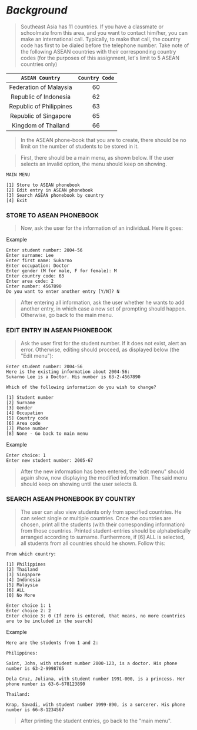 # ***Background***

> Southeast Asia has 11 countries. If you have a classmate or schoolmate from this area, and you want to contact him/her, you can make an international call. Typically, to make that call, the country code has first to be dialed before the telephone number. Take note of the following ASEAN countries with their corresponding country codes (for the purposes of this assignment, let's limit to 5 ASEAN countries only)

| `ASEAN Country` | `Country Code`    |
| :---:   | :---: |
| Federation of Malaysia | 60 |
| Republic of Indonesia | 62 |
| Republic of Philippines | 63 |
| Republic of Singapore | 65 |
| Kingdom of Thailand | 66 |

> In the ASEAN phone-book that you are to create, there should be no limit on the number of students to be stored in it.

> First, there should be a main menu, as shown below. If the user selects an invalid option, the menu should keep on showing.

```
MAIN MENU

[1] Store to ASEAN phonebook
[2] Edit entry in ASEAN phonebook
[3] Search ASEAN phonebook by country
[4] Exit
```

### STORE TO ASEAN PHONEBOOK

> Now, ask the user for the information of an individual. Here it goes:

Example
```
Enter student number: 2004-56
Enter surname: Lee
Enter first name: Sukarno
Enter occupation: Doctor
Enter gender (M for male, F for female): M
Enter country code: 63
Enter area code: 2
Enter number: 4567890
Do you want to enter another entry [Y/N]? N
```
> After entering all information, ask the user whether he wants to add another entry, in which case a new set of prompting should happen. Otherwise, go back to the main menu.

### EDIT ENTRY IN ASEAN PHONEBOOK

> Ask the user first for the student number. If it does not exist, alert an error. Otherwise, editing should proceed, as displayed below (the "Edit menu"):

```
Enter student number: 2004-56
Here is the existing information about 2004-56:
Sukarno Lee is a Doctor. His number is 63-2-4567890

Which of the following information do you wish to change?

[1] Student number 
[2] Surname 
[3] Gender 
[4] Occupation 
[5] Country code 
[6] Area code
[7] Phone number
[8] None - Go back to main menu
```

Example
```
Enter choice: 1
Enter new student number: 2005-67
```

> After the new information has been entered, the 'edit menu" should again show, now displaying the modified information. The said menu should keep on showing until the user selects 8.

### SEARCH ASEAN PHONEBOOK BY COUNTRY

> The user can also view students only from specified countries. He can select single or multiple countries. Once the countries are chosen, print all the students (with their corresponding information) from those countries. Printed student-entries should be alphabetically arranged according to surname. Furthermore, if [6] ALL is selected, all students from all countries should he shown. Follow this:

```
From which country:

[1] Philippines
[2] Thailand
[3] Singapore
[4] Indonesia
[5] Malaysia
[6] ALL
[0] No More

Enter choice 1: 1
Enter choice 2: 2
Enter choice 3: 0 (If zero is entered, that means, no more countries are to be included in the search)
```

Example
```
Here are the students from 1 and 2:

Philippines:

Saint, John, with student number 2000-123, is a doctor. His phone number is 63-2-9998765

Dela Cruz, Juliana, with student number 1991-000, is a princess. Her phone number is 63-6-678123890

Thailand:

Krap, Sawadi, with student number 1999-890, is a sorcerer. His phone number is 66-8-1234567
```

> After printing the student entries, go back to the "main menu".
